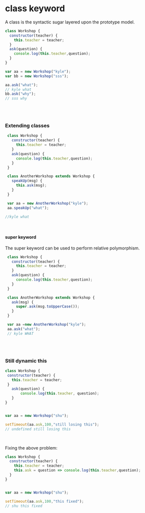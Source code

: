 # class keyword
A class is the syntactic sugar layered upon the prototype model.

```javascript
class Workshop {
  constructor(teacher) {
    this.teacher = teacher;
  }
  ask(question) {
    console.log(this.teacher,question);
  }
}

var aa = new Workshop("kyle");
var bb = new Workshop("sss");

aa.ask("what");
// kyle what
bb.ask("why");
// sss why
```

</br></br>
### Extending classes
```javascript
 class Workshop {
   constructor(teacher) {
     this.teacher = teacher;
   }
   ask(question) {
     console.log(this.teacher,question);
   }
 }

 class AnotherWorkshop extends Workshop {
   speakUp(msg) {
     this.ask(msg);
   }
 }

 var aa = new AnotherWorkshop("kyle");
 aa.speakUp("what");

//kyle what
```
</br>

#### super keyword
The super keyword can be used to perform relative polymorphism.
```javascript
 class Workshop {
   constructor(teacher) {
     this.teacher = teacher;
   }
   ask(question) {
     console.log(this.teacher,question);
   }
 }

 class AnotherWorkshop extends Workshop {
   ask(msg) {
     super.ask(msg.toUpperCase());
   }
 }

 var aa =new AnotherWorkshop("kyle");
 aa.ask("what");
 // kyle WHAT 
 ```
 </br></br>
 
 ### Still dynamic this
 
 ```javascript
 class Workshop {
  constructor(teacher) {
    this.teacher = teacher;
  }
    ask(question) {
        console.log(this.teacher, question);
    }
}


var aa = new Workshop("shu");

setTimeout(aa.ask,100,"still losing this");
// undefined still losing this
```
</br>

Fixing the above problem:
```javascript
class Workshop {
  constructor(teacher) {
    this.teacher = teacher;
    this.ask = question => console.log(this.teacher,question);
  }
}


var aa = new Workshop("shu");

setTimeout(aa.ask,100,"this fixed");
// shu this fixed
```
